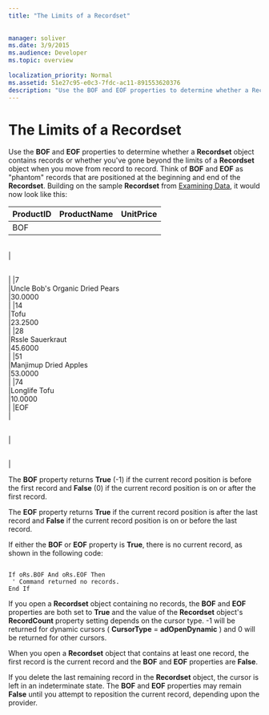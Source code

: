 ```yaml
---
title: "The Limits of a Recordset"
 
 
manager: soliver
ms.date: 3/9/2015
ms.audience: Developer
ms.topic: overview
  
localization_priority: Normal
ms.assetid: 51e27c95-e0c3-7fdc-ac11-891553620376
description: "Use the BOF and EOF properties to determine whether a Recordset object contains records or whether you've gone beyond the limits of a Recordset object when you move from record to record. Think of BOF and EOF asphantomrecords that are positioned at the beginning and end of the Recordset . Building on the sample Recordset from Examining Data, it would now look like this:"
---
```


# The Limits of a Recordset

Use the **BOF** and **EOF** properties to determine whether a **Recordset** object contains records or whether you've gone beyond the limits of a **Recordset** object when you move from record to record. Think of **BOF** and **EOF** as "phantom" records that are positioned at the beginning and end of the **Recordset**. Building on the sample **Recordset** from [Examining Data](chapter-3-examining-data.md), it would now look like this:
  
|**ProductID**|**ProductName**|**UnitPrice**|
|:-----|:-----|:-----|
|BOF  <br/> |
  
 <br/> |
  
 <br/> |
|7  <br/> |Uncle Bob's Organic Dried Pears  <br/> |30.0000  <br/> |
|14  <br/> |Tofu  <br/> |23.2500  <br/> |
|28  <br/> |Rssle Sauerkraut  <br/> |45.6000  <br/> |
|51  <br/> |Manjimup Dried Apples  <br/> |53.0000  <br/> |
|74  <br/> |Longlife Tofu  <br/> |10.0000  <br/> |
|EOF  <br/> |
  
 <br/> |
  
 <br/> |
   
The **BOF** property returns **True** (-1) if the current record position is before the first record and **False** (0) if the current record position is on or after the first record. 
  
The **EOF** property returns **True** if the current record position is after the last record and **False** if the current record position is on or before the last record. 
  
If either the **BOF** or **EOF** property is **True**, there is no current record, as shown in the following code: 
  
```
 
If oRs.BOF And oRs.EOF Then 
 ' Command returned no records. 
End If 

```

If you open a **Recordset** object containing no records, the **BOF** and **EOF** properties are both set to **True** and the value of the **Recordset** object's **RecordCount** property setting depends on the cursor type. -1 will be returned for dynamic cursors ( **CursorType** = **adOpenDynamic** ) and 0 will be returned for other cursors. 
  
When you open a **Recordset** object that contains at least one record, the first record is the current record and the **BOF** and **EOF** properties are **False**. 
  
If you delete the last remaining record in the **Recordset** object, the cursor is left in an indeterminate state. The **BOF** and **EOF** properties may remain **False** until you attempt to reposition the current record, depending upon the provider. 
  

